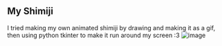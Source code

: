 ## My Shimiji
I tried making my own animated shimiji by drawing and making it as a gif, then using python tkinter to make it run around my screen :3
![image](https://github.com/user-attachments/assets/9640c595-0369-42c4-a9a6-bea3a966fcd9)
